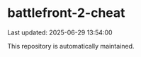 # battlefront-2-cheat

Last updated: 2025-06-29 13:54:00

This repository is automatically maintained.
